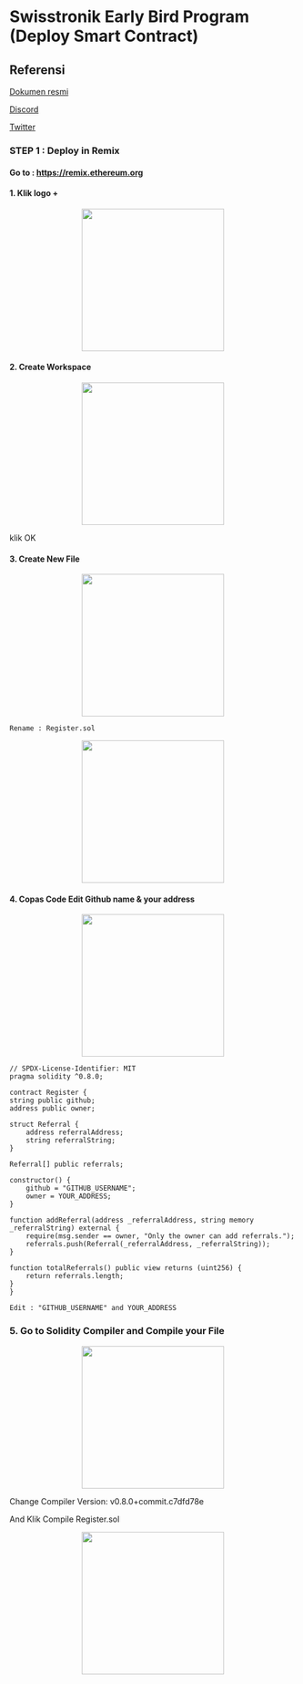 # Swisstronik Early Bird Program (Deploy Smart Contract)


## Referensi

[Dokumen resmi](https://www.swisstronik.com/early-bird-announcement?utm_source=twitter&utm_medium=promo&utm_campaign=EB0623&utm_team=mktld&utm_channel=own_web&utm_creative=0&utm_lang=en&utm_date=jun21)

[Discord](https://discord.com/invite/MsDs3M3uX5)

[Twitter](https://twitter.com/swisstronik)

### STEP 1 : Deploy in Remix

#### Go to : https://remix.ethereum.org

#### 1. Klik logo + 

<p align="center">
 <img height="250" height="auto" src="https://raw.githubusercontent.com/arapzz/Swisstronik_Early/main/Image/Screenshot%202023-06-28%20134618.png">
</p>

#### 2. Create Workspace 

<p align="center">
 <img height="250" height="auto" src="https://raw.githubusercontent.com/arapzz/Swisstronik_Early/main/Image/Screenshot%202023-06-28%20134649.png">
</p>

klik OK

#### 3. Create New File 

<p align="center">
 <img height="250" height="auto" src="https://raw.githubusercontent.com/arapzz/Swisstronik_Early/main/Image/Screenshot%202023-06-28%20134700.png">
</p>

```
Rename : Register.sol
```

<p align="center">
 <img height="250" height="auto" src="https://raw.githubusercontent.com/arapzz/Swisstronik_Early/main/Image/Screenshot%202023-06-28%20134716.png">

 #### 4. Copas Code Edit Github name & your address

 <p align="center">
 <img height="250" height="auto" src="https://raw.githubusercontent.com/arapzz/Swisstronik_Early/main/Image/Screenshot%202023-06-28%20134826.png">

```
// SPDX-License-Identifier: MIT
pragma solidity ^0.8.0;

contract Register {
string public github;
address public owner;

struct Referral {
    address referralAddress;
    string referralString;
}

Referral[] public referrals;

constructor() {
    github = "GITHUB_USERNAME";
    owner = YOUR_ADDRESS;
}

function addReferral(address _referralAddress, string memory _referralString) external {
    require(msg.sender == owner, "Only the owner can add referrals.");
    referrals.push(Referral(_referralAddress, _referralString));
}

function totalReferrals() public view returns (uint256) {
    return referrals.length;
}
}
```

```
Edit : "GITHUB_USERNAME" and YOUR_ADDRESS
```
### 5. Go to Solidity Compiler and Compile your File

 <p align="center">
 <img height="250" height="auto" src="https://raw.githubusercontent.com/arapzz/Swisstronik_Early/main/Image/Screenshot%202023-06-28%20134826.png">


Change Compiler Version: v0.8.0+commit.c7dfd78e

And Klik Compile Register.sol

 <p align="center">
 <img height="250" height="auto" src="https://raw.githubusercontent.com/arapzz/Swisstronik_Early/main/Image/Screenshot%202023-06-28%20134942.png">

